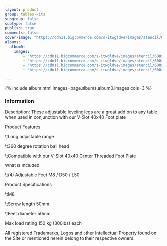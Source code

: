 ```yaml
---
layout: product
group: tables-kits
subgroup: false
subtype: false
publish: true
comments: false
cover-image: "https://cdn11.bigcommerce.com/s-itwgldve/images/stencil/608x608/products/5012/9641/3190-Set_Feet_5__60409.1675310627.png?c=2"
albums:
  album0:
    images:
        - "https://cdn11.bigcommerce.com/s-itwgldve/images/stencil/608x608/products/5012/9641/3190-Set_Feet_5__60409.1675310627.png?c=2"
        - "https://cdn11.bigcommerce.com/s-itwgldve/images/stencil/608x608/products/5012/9643/3190-Set_Feet_3__11196.1675310627.png?c=2"
        - "https://cdn11.bigcommerce.com/s-itwgldve/images/stencil/608x608/products/5012/9640/3190-Set_Feet_2__88789.1675310627.png?c=2"
        - "https://cdn11.bigcommerce.com/s-itwgldve/images/stencil/608x608/products/5012/9642/3190-Set_Feet_4__51580.1675310627.png?c=2"

---
```


{% include album.html images=page.albums.album0.images cols=3 %}

### Information

Description:
 These adjustable leveling legs are a great add on to any table when used in conjunction with our V-Slot 40x40 Foot plate

Product Features 

\tLong adjustable range

\t360 degree rotation ball head

\tCompatible with our V-Slot 40x40 Center Threaded Foot Plate

What is Included 

\t(4) Adjustable Feet M8 / D50 / L50

Product Specifications 

\tM8

\tScrew length 50mm

\tFeet diameter 50mm

 Max load rating 150 kg (300lbs) each

All registered Trademarks, Logos and other Intellectual Property found on the Site or mentioned herein belong to their respective owners.  

